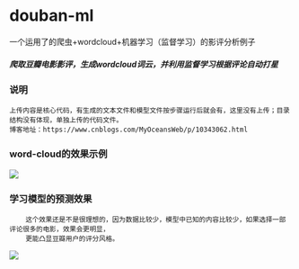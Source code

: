 # douban-ml
一个运用了的爬虫+wordcloud+机器学习（监督学习）的影评分析例子

#####  爬取豆瓣电影影评，生成wordcloud词云，并利用监督学习根据评论自动打星

### 说明
    上传内容是核心代码，有生成的文本文件和模型文件按步骤运行后就会有，这里没有上传；目录结构没有体现，单独上传的代码文件。
    博客地址：https://www.cnblogs.com/MyOceansWeb/p/10343062.html
    
### word-cloud的效果示例
![](https://github.com/OceanBBBBbb/douban-ml/blob/master/xinxijuzhiwang2.png)  


### 学习模型的预测效果
        这个效果还是不是很理想的，因为数据比较少，模型中已知的内容比较少，如果选择一部评论很多的电影，效果会更明显，
        更能凸显豆瓣用户的评分风格。
![](https://github.com/OceanBBBBbb/douban-ml/blob/master/score.png)  
